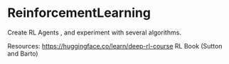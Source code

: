 # ReinforcementLearning
Create RL Agents , and experiment with several algorithms.

Resources:
https://huggingface.co/learn/deep-rl-course
RL Book (Sutton and Barto)

